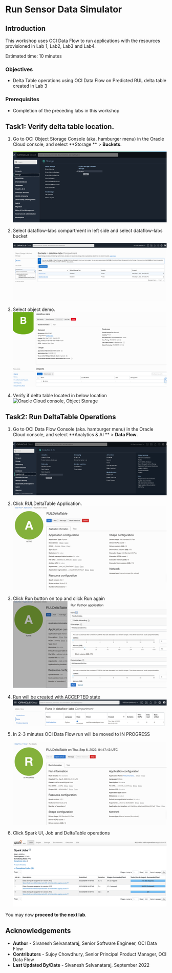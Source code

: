 # Run Sensor Data Simulator

## Introduction

This workshop uses OCI Data Flow to run applications with the resources provisioned in Lab 1, Lab2, Lab3 and Lab4.

Estimated time: 10 minutes

### Objectives

* Delta Table operations using OCI Data Flow on Predicted RUL delta table created in Lab 3

### Prerequisites

* Completion of the preceding labs in this workshop

## Task1: Verify delta table location.

1. Go to OCI Object Storage Console (aka. hamburger menu) in the Oracle Cloud console, and select **Storage ** > **Buckets**.

   ![Oracle Cloud console, a](images/object%20storage%20menu.png  " ")

2. Select dataflow-labs compartment in left side and select dataflow-labs bucket

   ![Oracle Cloud console, Dataflow](images/object-storage-bucket.png " ")

3. Select object demo.
   ![Oracle Cloud console, Dataflow](images/demo%20object.png " ")

4. Verify if delta table located in below location
    ![Oracle Cloud console, Object Storage](images/sinks.png " ")

## Task2: Run DeltaTable Operations

1. Go to OCI Data Flow Console (aka. hamburger menu) in the Oracle Cloud console, and select **Analytics & AI ** > **Data Flow**.

   ![Oracle Cloud console, Dataflow](images/dataflow-menu.png " ")

2. Click RULDeltaTable Application.
   ![Oracle Cloud console, Dataflow](images/RULDeltaTable.png " ")

3. Click Run button on top and click Run again
   ![Oracle Cloud console, Dataflow](images/RULDeltaTable-run.png " ")

4. Run will be created with ACCEPTED state
   ![Oracle Cloud console, Dataflow](images/RUL_DeltaTable_Accepted.png " ")
   
5. In 2-3 minutes OCI Data Flow run will be moved to IN PROGRESS

   ![Oracle Cloud console, Dataflow](images/delta-table-progress.png " ")

6. Click Spark UI, Job and DeltaTable operations

   ![Oracle Cloud console, Dataflow](images/DeltaTableSparkUI.png " ")


You may now **proceed to the next lab**.

## Acknowledgements
- **Author** -  Sivanesh Selvanataraj, Senior Software Engineer, OCI Data Flow
- **Contributors** - Sujoy Chowdhury, Senior Principal Product Manager, OCI Data Flow
- **Last Updated By/Date** - Sivanesh Selvanataraj, September 2022